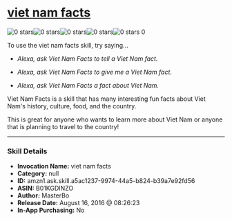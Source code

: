 # [viet nam facts](http://alexa.amazon.com/#skills/amzn1.ask.skill.a5ac1237-9974-44a5-b824-b39a7e92fd56)
![0 stars](../../images/ic_star_border_black_18dp_1x.png)![0 stars](../../images/ic_star_border_black_18dp_1x.png)![0 stars](../../images/ic_star_border_black_18dp_1x.png)![0 stars](../../images/ic_star_border_black_18dp_1x.png)![0 stars](../../images/ic_star_border_black_18dp_1x.png) 0

To use the viet nam facts skill, try saying...

* *Alexa, ask Viet Nam Facts to tell a Viet Nam fact.*

* *Alexa, ask Viet Nam Facts to give me a Viet Nam fact.*

* *Alexa, ask Viet Nam Facts a fact about Viet Nam.*

Viet Nam Facts is a skill that has many interesting fun facts about Viet Nam's history, culture, food, and the country. 

This is great for anyone who wants to learn more about Viet Nam or anyone that is planning to travel to the country!

***

### Skill Details

* **Invocation Name:** viet nam facts
* **Category:** null
* **ID:** amzn1.ask.skill.a5ac1237-9974-44a5-b824-b39a7e92fd56
* **ASIN:** B01KGDINZO
* **Author:** MasterBo
* **Release Date:** August 16, 2016 @ 08:26:23
* **In-App Purchasing:** No
